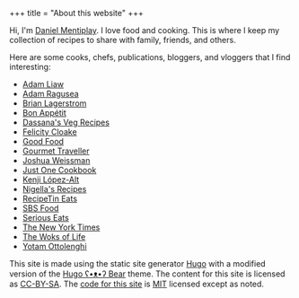 +++
title = "About this website"
+++

Hi, I'm [Daniel Mentiplay](https://danielmentiplay.com). I love food and cooking. This is where I keep my collection of recipes to share with family, friends, and others.

Here are some cooks, chefs, publications, bloggers, and vloggers that I find interesting:

- [Adam Liaw](https://adamliaw.com/)
- [Adam Ragusea](https://www.adamragusea.com/)
- [Brian Lagerstrom](https://www.brianlagerstrom.com/)
- [Bon Appétit](https://www.bonappetit.com/)
- [Dassana's Veg Recipes](https://www.vegrecipesofindia.com/)
- [Felicity Cloake](https://www.theguardian.com/food/series/how-to-cook-the-perfect----)
- [Good Food](https://www.goodfood.com.au/)
- [Gourmet Traveller](https://www.gourmettraveller.com.au/)
- [Joshua Weissman](https://www.joshuaweissman.com/)
- [Just One Cookbook](http://justonecookbook.com/)
- [Kenji López-Alt](http://www.kenjilopezalt.com/)
- [Nigella's Recipes](https://www.nigella.com/recipes)
- [RecipeTin Eats](https://www.recipetineats.com/)
- [SBS Food](https://www.sbs.com.au/food/)
- [Serious Eats](https://www.seriouseats.com/)
- [The New York Times](https://cooking.nytimes.com/)
- [The Woks of Life](https://thewoksoflife.com/)
- [Yotam Ottolenghi](https://ottolenghi.co.uk/recipes)

This site is made using the static site generator [Hugo](https://gohugo.io/) with a modified version of the [Hugo ʕ•ᴥ•ʔ Bear](https://github.com/janraasch/hugo-bearblog/) theme. The content for this site is licensed as [CC-BY-SA](https://creativecommons.org/licenses/by-sa/2.0/). The [code for this site](https://github.com/dmentipl/recipes/) is [MIT](https://opensource.org/licenses/MIT) licensed except as noted.
